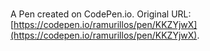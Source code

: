 # 

A Pen created on CodePen.io. Original URL: [https://codepen.io/ramurillos/pen/KKZYjwX](https://codepen.io/ramurillos/pen/KKZYjwX).


